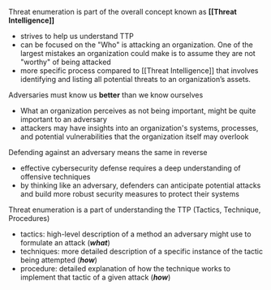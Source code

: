 Threat enumeration is part of the overall concept known as **[[Threat Intelligence]]**
- strives to help us understand TTP
- can be focused on the "Who" is attacking an organization. One of the largest mistakes an organization could make is to assume they are not "worthy" of being attacked
- more specific process compared to [[Threat Intelligence]] that involves identifying and listing all potential threats to an organization’s assets. 

Adversaries must know us **better** than we know ourselves
- What an organization perceives as not being important, might be quite important to an adversary
- attackers may have insights into an organization's systems, processes, and potential vulnerabilities that the organization itself may overlook

Defending against an adversary means the same in reverse
- effective cybersecurity defense requires a deep understanding of offensive techniques
- by thinking like an adversary, defenders can anticipate potential attacks and build more robust security measures to protect their systems

Threat enumeration is a part of understanding the TTP (Tactics, Technique, Procedures)
- tactics: high-level description of a method an adversary might use to formulate an attack (**_what_**)
- techniques: more detailed description of a specific instance of the tactic being attempted (**_how_**)
- procedure: detailed explanation of how the technique works to implement that tactic of a given attack (**_how_**)